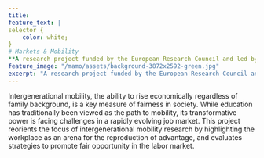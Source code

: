 ```yaml
---
title: 
feature_text: |
selector {
    color: white;
}
# Markets & Mobility
**A research project funded by the European Research Council and led by Per Engzell at University College London.**
feature_image: "/mamo/assets/background-3872x2592-green.jpg" 
excerpt: "A research project funded by the European Research Council and led by Per Engzell at University College London."
---
```


Intergenerational mobility, the ability to rise economically regardless of family background, is a key measure of fairness in society. While education has traditionally been viewed as the path to mobility, its transformative power is facing challenges in a rapidly evolving job market. This project reorients the focus of intergenerational mobility research by highlighting the workplace as an arena for the reproduction of advantage, and evaluates strategies to promote fair opportunity in the labor market.
